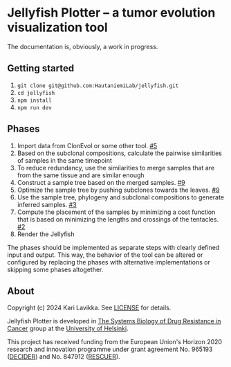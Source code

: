 # Jellyfish Plotter – a tumor evolution visualization tool

The documentation is, obviously, a work in progress.

## Getting started

1. `git clone git@github.com:HautaniemiLab/jellyfish.git`
2. `cd jellyfish`
3. `npm install`
4. `npm run dev`

## Phases

1. Import data from ClonEvol or some other tool. [#5](https://github.com/HautaniemiLab/jellyfish/issues/5)
2. Based on the subclonal compositions, calculate the pairwise similarities of samples in the same timepoint
3. To reduce redundancy, use the similarities to merge samples that are from the same tissue and are similar enough
4. Construct a sample tree based on the merged samples. [#9](https://github.com/HautaniemiLab/jellyfish/issues/9)
5. Optimize the sample tree by pushing subclones towards the leaves. [#9](https://github.com/HautaniemiLab/jellyfish/issues/9)
6. Use the sample tree, phylogeny and subclonal compositions to generate inferred samples. [#3](https://github.com/HautaniemiLab/jellyfish/issues/3)
7. Compute the placement of the samples by minimizing a cost function that is based on minimizing the lengths and crossings of the tentacles. [#2](https://github.com/HautaniemiLab/jellyfish/issues/2)
8. Render the Jellyfish

The phases should be implemented as separate steps with clearly defined input
and output. This way, the behavior of the tool can be altered or configured by
replacing the phases with alternative implementations or skipping some phases
altogether.

## About

Copyright (c) 2024 Kari Lavikka. See [LICENSE](LICENSE) for details.

Jellyfish Plotter is developed in [The Systems Biology of Drug Resistance in
Cancer](https://www.helsinki.fi/en/researchgroups/systems-biology-of-drug-resistance-in-cancer)
group at the [University of Helsinki](https://www.helsinki.fi/en).

This project has received funding from the European Union's Horizon 2020
research and innovation programme under grant agreement No. 965193
([DECIDER](https://www.deciderproject.eu/)) and No. 847912
([RESCUER](https://www.rescuer.uio.no/)).
